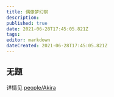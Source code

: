 ```yaml
---
title: 偶像梦幻祭
description: 
published: true
date: 2021-06-28T17:45:05.821Z
tags: 
editor: markdown
dateCreated: 2021-06-28T17:45:05.821Z
---
```


## 无题

详情见 [people/Akira](people/Akira)
